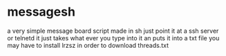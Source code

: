 # messagesh
a very simple message board script made in sh just point it at a ssh server or telnetd 
it just takes what ever you type into it an puts it into a txt file you may have to
install lrzsz in order to download threads.txt
